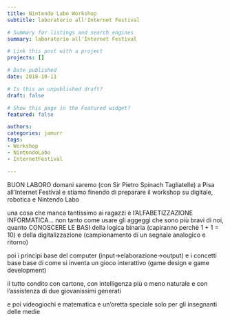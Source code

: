 ```yaml
---
title: Nintendo Labo Workshop
subtitle: laboratorio all'Internet Festival

# Summary for listings and search engines
summary: laboratorio all'Internet Festival

# Link this post with a project
projects: []

# Date published
date: 2018-10-11

# Is this an unpublished draft?
draft: false

# Show this page in the Featured widget?
featured: false

authors:
categories: jamurr
tags:
- Workshop
- NintendoLabo
- InternetFestival

---
```


BUON LABORO
domani saremo (con Sir Pietro Spinach Tagliatelle) a Pisa all’Internet Festival e stiamo finendo di preparare il workshop su digitale, robotica e Nintendo Labo

una cosa che manca tantissimo ai ragazzi è l’ALFABETIZZAZIONE INFORMATICA… non tanto come usare gli aggeggi che sono più bravi di noi, quanto CONOSCERE LE BASI della logica binaria (capiranno perchè 1 + 1 = 10) e della digitalizzazione (campionamento di un segnale analogico e ritorno)

poi i principi base del computer (input->elaborazione->output) e i concetti base base di come si inventa un gioco interattivo (game design e game development)

il tutto condito con cartone, con intelligenza più o meno naturale e con l’assistenza di due giovanissimi generati

e poi videogiochi e matematica e un’oretta speciale solo per gli insegnanti delle medie

